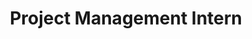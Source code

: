 ---
name: 'Matthew Blake'
title: 'Project Management Intern'
key: 12
image: '/images/people/0.png'
bio: 'Project Management Intern, WIMTACH'
---